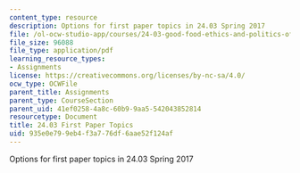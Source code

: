 ```yaml
---
content_type: resource
description: Options for first paper topics in 24.03 Spring 2017
file: /ol-ocw-studio-app/courses/24-03-good-food-ethics-and-politics-of-food-spring-2017/935e0e799eb4f3a776df6aae52f124af_24.03_firstpapertopics.pdf
file_size: 96088
file_type: application/pdf
learning_resource_types:
- Assignments
license: https://creativecommons.org/licenses/by-nc-sa/4.0/
ocw_type: OCWFile
parent_title: Assignments
parent_type: CourseSection
parent_uid: 41ef0258-4a8c-60b9-9aa5-542043852814
resourcetype: Document
title: 24.03 First Paper Topics
uid: 935e0e79-9eb4-f3a7-76df-6aae52f124af
---
```

Options for first paper topics in 24.03 Spring 2017